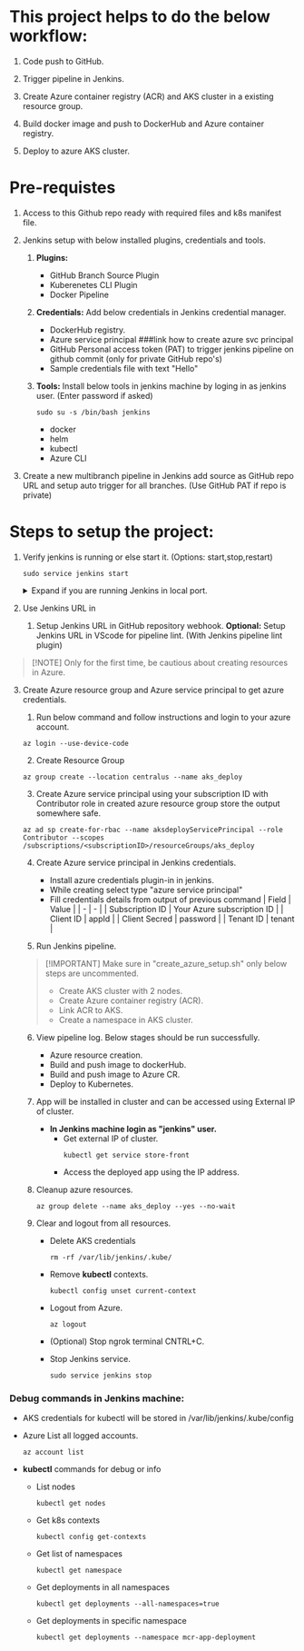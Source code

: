 # This project helps to do the below workflow:

1. Code push to GitHub.

2. Trigger pipeline in Jenkins.

3. Create Azure container registry (ACR) and AKS cluster in a existing resource group.

4. Build docker image and push to DockerHub and Azure container registry.

5. Deploy to azure AKS cluster.


# Pre-requistes
1. Access to this Github repo ready with required files and k8s manifest file.

2. Jenkins setup with below installed plugins, credentials and tools.
	1. **Plugins:**
		- GitHub Branch Source Plugin
		- Kuberenetes CLI Plugin 
		- Docker Pipeline

	2. **Credentials:** Add below credentials in Jenkins credential manager.
		- DockerHub registry.
		- Azure service principal   	###link how to create azure svc principal
		- GitHub Personal access token (PAT) to trigger jenkins pipeline on github commit (only for private GitHub repo's)
		- Sample credentials file with text "Hello"

	3. **Tools:** Install below tools in jenkins machine by loging in as jenkins user. (Enter password if asked)
		```
		sudo su -s /bin/bash jenkins
		```
		- docker
		- helm
		- kubectl
		- Azure CLI

3. Create a new multibranch pipeline in Jenkins add source as GitHub repo URL and setup auto trigger for all branches. (Use GitHub PAT if repo is private)


# Steps to setup the project:

1. Verify jenkins is running or else start it. (Options: start,stop,restart)
	```
	sudo service jenkins start
	```
	<details>
	<summary>Expand if you are running Jenkins in local port.</summary>
	
	#### Install "ngrok" and run below command with your jenkins port to get public URL for Jenkins
	```
	ngrok port 8080
	```
	- Copy the ngrok URL from terminal and open it in browser and login.
	- This will be our public Jenkins URL.
	</details>		

2. Use Jenkins URL in
	1. Setup Jenkins URL in GitHub repository webhook.
	**Optional:** Setup Jenkins URL in VScode for pipeline lint. (With Jenkins pipeline lint plugin)

> [!NOTE] Only for the first time, be cautious about creating resources in Azure.
3. Create Azure resource group and Azure service principal to get azure credentials.
	1. Run below command and follow instructions and login to your azure account.
	```
	az login --use-device-code
	```
	2. Create Resource Group
	```
	az group create --location centralus --name aks_deploy
	```
	3. Create Azure service principal using your subscription ID with Contributor role in created azure resource group store the output somewhere safe.
	```
	az ad sp create-for-rbac --name aksdeployServicePrincipal --role Contributor --scopes /subscriptions/<subscriptionID>/resourceGroups/aks_deploy
	```
	4. Create Azure service principal in Jenkins credentials. 
		- Install azure credentials plugin-in in jenkins. 
		- While creating select type "azure service principal"
		- Fill credentials details from output of previous command
			| Field | Value |
			| - | - |
			| Subscription ID |	Your Azure subscription ID |
			| Client ID | appId |
			| Client Secred | password |
			| Tenant ID | tenant |

			
	5. Run Jenkins pipeline.
	> [!IMPORTANT] Make sure in "create_azure_setup.sh" only below steps are uncommented.
	> - Create AKS cluster with 2 nodes.
	> - Create Azure container registry (ACR).
	> - Link ACR to AKS.
	> - Create a namespace in AKS cluster.

	6. View pipeline log. Below stages should be run successfully.
		- Azure resource creation.
		- Build and push image to dockerHub.
		- Build and push image to Azure CR.
		- Deploy to Kubernetes.

	7. App will be installed in cluster and can be accessed using External IP of cluster.
		- **In Jenkins machine login as "jenkins" user.**
			- Get external IP of cluster.
				```
				kubectl get service store-front
				```
			- Access the deployed app using the IP address.

	8. Cleanup azure resources.
		```
		az group delete --name aks_deploy --yes --no-wait
		```
	9. Clear and logout from all resources.
		- Delete AKS credentials
			```
			rm -rf /var/lib/jenkins/.kube/
			```
		- Remove **kubectl** contexts.
			```
			kubectl config unset current-context
			```
		- Logout from Azure.
			```
			az logout
			```
		- (Optional) Stop ngrok terminal CNTRL+C.
		
		- Stop Jenkins service.
			```
			sudo service jenkins stop
			```
			
			
### Debug commands in Jenkins machine:
- AKS credentials for kubectl will be stored in /var/lib/jenkins/.kube/config

- Azure List all logged accounts.
	```
	az account list
	```			

- **kubectl** commands for debug or info
	- List nodes
		```
		kubectl get nodes
		```
	- Get k8s contexts
		```
		kubectl config get-contexts
		```
	- Get list of namespaces
		```
		kubectl get namespace
		```
	- Get deployments in all namespaces
		```
		kubectl get deployments --all-namespaces=true
		```
	- Get deployments in specific namespace
		```
		kubectl get deployments --namespace mcr-app-deployment
		```
